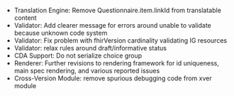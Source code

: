 * Translation Engine: Remove Questionnaire.item.linkId from translatable content
* Validator: Add clearer message for errors around unable to validate because unknown code system
* Validator: Fix problem with fhirVersion cardinality validating IG resources
* Validator: relax rules around draft/informative status
* CDA Support: Do not serialize choice group
* Renderer: Further revisions to rendering framework for id uniqueness, main spec rendering, and various reported issues
* Cross-Version Module: remove spurious debugging code from xver module
